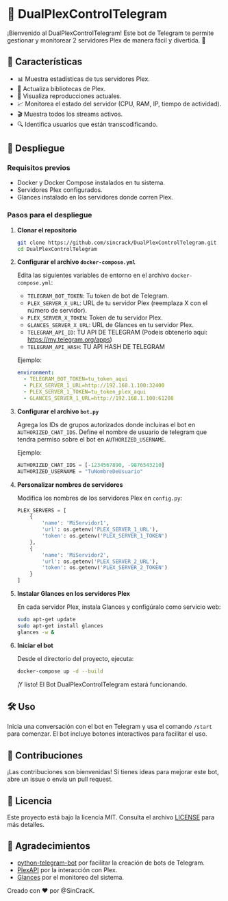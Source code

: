# 🤖 DualPlexControlTelegram

¡Bienvenido al DualPlexControlTelegram! Este bot de Telegram te permite gestionar y monitorear 2 servidores Plex de manera fácil y divertida. 🎉

## 🌟 Características

- 📊 Muestra estadísticas de tus servidores Plex.
- 🔄 Actualiza bibliotecas de Plex.
- 👀 Visualiza reproducciones actuales.
- 📈 Monitorea el estado del servidor (CPU, RAM, IP, tiempo de actividad).
- 🎬 Muestra todos los streams activos.
- 🔍 Identifica usuarios que están transcodificando.

## 🚀 Despliegue

### Requisitos previos

- Docker y Docker Compose instalados en tu sistema.
- Servidores Plex configurados.
- Glances instalado en los servidores donde corren Plex.

### Pasos para el despliegue

1. **Clonar el repositorio**

    ```bash
    git clone https://github.com/sincrack/DualPlexControlTelegram.git
    cd DualPlexControlTelegram
    ```

2. **Configurar el archivo `docker-compose.yml`**

    Edita las siguientes variables de entorno en el archivo `docker-compose.yml`:

    - `TELEGRAM_BOT_TOKEN`: Tu token de bot de Telegram.
    - `PLEX_SERVER_X_URL`: URL de tu servidor Plex (reemplaza X con el número de servidor).
    - `PLEX_SERVER_X_TOKEN`: Token de tu servidor Plex.
    - `GLANCES_SERVER_X_URL`: URL de Glances en tu servidor Plex.
    - `TELEGRAM_API_ID`: TU API DE TELEGRAM  (Podeis obtenerlo aqui: https://my.telegram.org/apps)
    - `TELEGRAM_API_HASH`: TU API HASH DE TELEGRAM

    Ejemplo:

    ```yaml
    environment:
      - TELEGRAM_BOT_TOKEN=tu_token_aqui
      - PLEX_SERVER_1_URL=http://192.168.1.100:32400
      - PLEX_SERVER_1_TOKEN=tu_token_plex_aqui
      - GLANCES_SERVER_1_URL=http://192.168.1.100:61208
    ```

3. **Configurar el archivo `bot.py`**

    Agrega los IDs de grupos autorizados donde incluiras el bot en `AUTHORIZED_CHAT_IDS`.
    Define el nombre de usuario de telegram que tendra permiso sobre el bot en `AUTHORIZED_USERNAME`.

    Ejemplo:

    ```python
    AUTHORIZED_CHAT_IDS = [-1234567890, -9876543210]
    AUTHORIZED_USERNAME = "TuNombreDeUsuario"
    ```

4. **Personalizar nombres de servidores**

    Modifica los nombres de los servidores Plex en `config.py`:

    ```python
    PLEX_SERVERS = [
        {
            'name': 'MiServidor1',
            'url': os.getenv('PLEX_SERVER_1_URL'),
            'token': os.getenv('PLEX_SERVER_1_TOKEN')
        },
        {
            'name': 'MiServidor2',
            'url': os.getenv('PLEX_SERVER_2_URL'),
            'token': os.getenv('PLEX_SERVER_2_TOKEN')
        }
    ]
    ```

5. **Instalar Glances en los servidores Plex**

    En cada servidor Plex, instala Glances y configúralo como servicio web:

    ```bash
    sudo apt-get update
    sudo apt-get install glances
    glances -w &
    ```

6. **Iniciar el bot**

    Desde el directorio del proyecto, ejecuta:

    ```bash
    docker-compose up -d --build
    ```

    ¡Y listo! El Bot DualPlexControlTelegram estará funcionando.

## 🛠 Uso

Inicia una conversación con el bot en Telegram y usa el comando `/start` para comenzar. El bot incluye botones interactivos para facilitar el uso.

## 🤝 Contribuciones

¡Las contribuciones son bienvenidas! Si tienes ideas para mejorar este bot, abre un issue o envía un pull request.

## 📜 Licencia

Este proyecto está bajo la licencia MIT. Consulta el archivo [LICENSE](LICENSE) para más detalles.

## 🙏 Agradecimientos

- [python-telegram-bot](https://github.com/python-telegram-bot/python-telegram-bot) por facilitar la creación de bots de Telegram.
- [PlexAPI](https://github.com/pkkid/python-plexapi) por la interacción con Plex.
- [Glances](https://github.com/nicolargo/glances) por el monitoreo del sistema.

Creado con ❤️ por @SinCracK.
